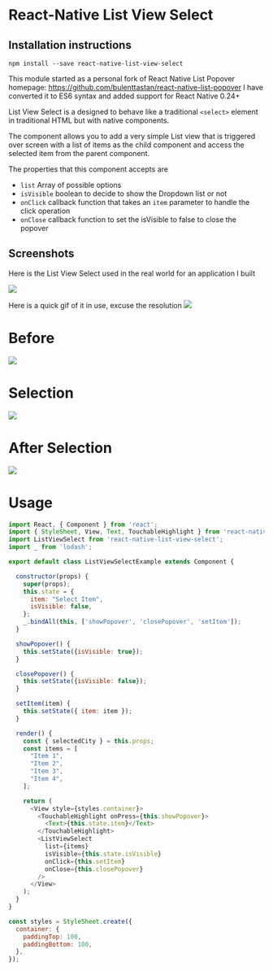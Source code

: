 # React-Native List View Select

## Installation instructions

`npm install --save react-native-list-view-select`

This module started as a personal fork of React Native List Popover homepage: https://github.com/bulenttastan/react-native-list-popover I have converted it to ES6 syntax and added support for React Native 0.24+

List View Select is a designed to behave like a traditional `<select>` element in traditional HTML but with native components.

The <ListViewSelect/> component allows you to add a very simple List view that is triggered over screen with a list of items as the child component and access the selected item from the parent component.

The properties that this component accepts are
* `list` Array of possible options
* `isVisible` boolean to decide to show the Dropdown list or not
* `onClick` callback function that takes an `item` parameter to handle the click operation
* `onClose` callback function to set the isVisible to false to close the popover


## Screenshots
Here is the List View Select used in the real world for an application I built 

![](http://i.imgur.com/sNXjuvm.gif)

Here is a quick gif of it in use, excuse the resolution
![](http://i.imgur.com/yzgYcNG.gif)
# Before
![](http://i.imgur.com/qK359Tm.png)
# Selection
![](http://i.imgur.com/niPxpss.png)
# After Selection
![](http://i.imgur.com/PVtsExi.png)


# Usage

```js
import React, { Component } from 'react';
import { StyleSheet, View, Text, TouchableHighlight } from 'react-native';
import ListViewSelect from 'react-native-list-view-select';
import _ from 'lodash';

export default class ListViewSelectExample extends Component {

  constructor(props) {
    super(props);
    this.state = {
      item: "Select Item",
      isVisible: false,
    };
    _.bindAll(this, ['showPopover', 'closePopover', 'setItem']);
  }

  showPopover() {
    this.setState({isVisible: true});
  }

  closePopover() {
    this.setState({isVisible: false});
  }

  setItem(item) {
    this.setState({ item: item });
  }

  render() {
    const { selectedCity } = this.props;
    const items = [
      "Item 1",
      "Item 2",
      "Item 3",
      "Item 4",
    ];

    return (
      <View style={styles.container}>
        <TouchableHighlight onPress={this.showPopover}>
          <Text>{this.state.item}</Text>
        </TouchableHighlight>
        <ListViewSelect
          list={items}
          isVisible={this.state.isVisible}
          onClick={this.setItem}
          onClose={this.closePopover}
        />
      </View>
    );
  }
}

const styles = StyleSheet.create({
  container: {
    paddingTop: 100,
    paddingBottom: 100,
  },
});
```

